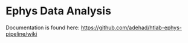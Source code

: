# Ephys Data Analysis


Documentation is found here: https://github.com/adehad/htlab-ephys-pipeline/wiki
